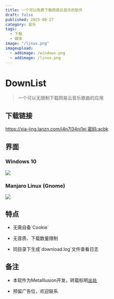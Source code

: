 ```yaml
---
title: 一个可以免费下载网易云音乐的软件
draft: false
published: 2025-08-27
category: 音乐
tags:
  - 下载
  - 媒体
image: "/linux.png"
imageupload:
  - addimage: /windows.png
  - addimage: /linux.png
---
```

# DownList

> 一个可以无限制下载网易云音乐歌曲的应用

## 下载链接

[https://xia-jing.lanzn.com/i4n7l34ni1ej 密码:acbk](https://xia-jing.lanzn.com/i4n7l34ni1ej)

## 界面

### **Windows 10**

![](/windows.png)

### **Manjaro Linux (Gnome)**

![](/linux.png)

## 特点

*   无需自备\`Cookie\`
    
*   无音质、下载数量限制
    
*   同目录下生成\`download.log\`文件查看日志
    

## 备注

*   本软件为MetaIllusion开发，转载标明[出处](https://xia.shfu.cn)
    
*   预留广告位，欢迎联系
